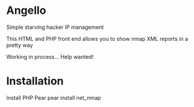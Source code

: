 # Angello
Simple starving hacker IP management

This HTML and PHP front end allows you to show nmap XML reports in a pretty way

Working in process... Help wanted!

# Installation
Install PHP Pear
pear install net_nmap
